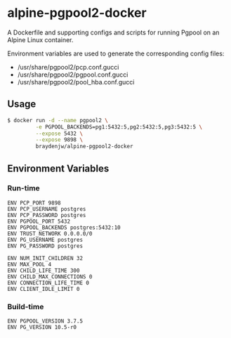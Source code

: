 # alpine-pgpool2-docker
A Dockerfile and supporting configs and scripts for running Pgpool on an Alpine Linux container.

Environment variables are used to generate the corresponding config files:

- /usr/share/pgpool2/pcp.conf.gucci
- /usr/share/pgpool2/pgpool.conf.gucci
- /usr/share/pgpool2/pool_hba.conf.gucci

## Usage
```bash
$ docker run -d --name pgpool2 \
         -e PGPOOL_BACKENDS=pg1:5432:5,pg2:5432:5,pg3:5432:5 \
         --expose 5432 \
         --expose 9898 \
         braydenjw/alpine-pgpool2-docker
```

## Environment Variables
### Run-time
```
ENV PCP_PORT 9898
ENV PCP_USERNAME postgres
ENV PCP_PASSWORD postgres
ENV PGPOOL_PORT 5432
ENV PGPOOL_BACKENDS postgres:5432:10
ENV TRUST_NETWORK 0.0.0.0/0
ENV PG_USERNAME postgres
ENV PG_PASSWORD postgres

ENV NUM_INIT_CHILDREN 32
ENV MAX_POOL 4
ENV CHILD_LIFE_TIME 300
ENV CHILD_MAX_CONNECTIONS 0
ENV CONNECTION_LIFE_TIME 0
ENV CLIENT_IDLE_LIMIT 0
```
### Build-time
```
ENV PGPOOL_VERSION 3.7.5
ENV PG_VERSION 10.5-r0
```
